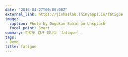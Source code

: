 ```yaml
---
date: "2016-04-27T00:00:00Z"
external_link: https://jinhaslab.shinyapps.io/fatigue
image:
  caption: Photo by Dogukan Sahin on Unsplash
  focal_point: Smart
summary: 피로도 검사 입니다 `fatigue`.
tags:
- Demo
title: fatigue
---
```

